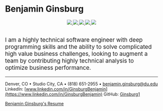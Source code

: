<!-- # Benjamin Ginsburg is broken fix it below -->
# Benjamin Ginsburg

<!-- Insert navigation bar below the header -->
<div align="center">
  <a href="Pages/Education.md">
    <img src="https://img.shields.io/badge/Education-%23007ACC?style=for-the-badge&logo=github&logoColor=white" />
  </a>
  <a href="Pages/skills.md">
    <img src="https://img.shields.io/badge/Skills-%23007ACC?style=for-the-badge&logo=github&logoColor=white" />
  </a>
  <a href="Pages/Projects.md">
    <img src="https://img.shields.io/badge/Projects-%23007ACC?style=for-the-badge&logo=github&logoColor=white" />
  </a>
  <a href="Pages/professional-experience.md">
    <img src="https://img.shields.io/badge/Professional%20Experience-%23007ACC?style=for-the-badge&logo=github&logoColor=white" />
  </a>
  <a href="Pages/Leadership.md">
    <img src="https://img.shields.io/badge/Leadership-%23007ACC?style=for-the-badge&logo=github&logoColor=white" />
  </a>
</div>

<br>

<p style="font-size:14pt;">I am a highly technical software engineer with deep programming skills and the ability to solve complicated high value business challenges, looking to augment a team by contributing highly technical analysis to optimize business performance.</p>



---
Denver, CO • Studio City, CA • (818) 651-2955 • benjamin.ginsburg@du.edu  
LinkedIn: [www.linkedin.com/in/GinsburgBenjamin](https://www.linkedin.com/in/GinsburgBenjamin) 
GitHub: [Ginsburg1](https://github.com/Ginsburg1)

[Benjamin Ginsburg's Resume](Benjamin%20Ginsburg%20Resume.pdf)

